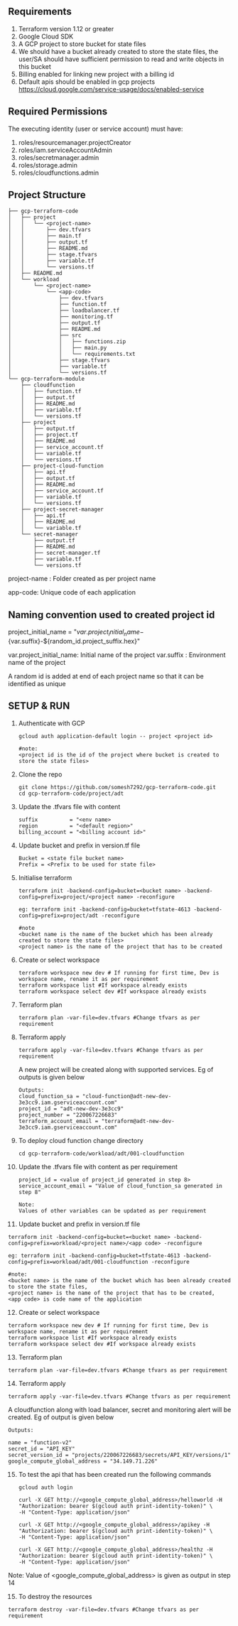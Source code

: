 <!-- BEGIN_TF_DOCS -->
## Requirements

1. Terraform version 1.12 or greater
2. Google Cloud SDK
3. A GCP project to store bucket for state files
4. We should have a bucket already created to store the state files, the user/SA should have sufficient permission to read and write objects in this bucket
5. Billing enabled for linking new project with a billing id
6. Default apis should be enabled in gcp projects https://cloud.google.com/service-usage/docs/enabled-service

## Required Permissions
The executing identity (user or service account) must have:

1. roles/resourcemanager.projectCreator
2. roles/iam.serviceAccountAdmin
3. roles/secretmanager.admin
4. roles/storage.admin
5. roles/cloudfunctions.admin

## Project Structure
```
├── gcp-terraform-code
│   ├── project
│   │   └── <project-name>
│   │       ├── dev.tfvars
│   │       ├── main.tf
│   │       ├── output.tf
│   │       ├── README.md
│   │       ├── stage.tfvars
│   │       ├── variable.tf
│   │       └── versions.tf
│   ├── README.md
│   └── workload
│       └── <project-name>
│           └── <app-code>
│               ├── dev.tfvars
│               ├── function.tf
│               ├── loadbalancer.tf
│               ├── monitoring.tf
│               ├── output.tf
│               ├── README.md
│               ├── src
│               │   ├── functions.zip
│               │   ├── main.py
│               │   └── requirements.txt
│               ├── stage.tfvars
│               ├── variable.tf
│               └── versions.tf
└── gcp-terraform-module
    ├── cloudfunction
    │   ├── function.tf
    │   ├── output.tf
    │   ├── README.md
    │   ├── variable.tf
    │   └── versions.tf
    ├── project
    │   ├── output.tf
    │   ├── project.tf
    │   ├── README.md
    │   ├── service_account.tf
    │   ├── variable.tf
    │   └── versions.tf
    ├── project-cloud-function
    │   ├── api.tf
    │   ├── output.tf
    │   ├── README.md
    │   ├── service_account.tf
    │   ├── variable.tf
    │   └── versions.tf
    ├── project-secret-manager
    │   ├── api.tf
    │   ├── README.md
    │   └── variable.tf
    └── secret-manager
        ├── output.tf
        ├── README.md
        ├── secret-manager.tf
        ├── variable.tf
        └── versions.tf
```
project-name : Folder created as per project name

app-code: Unique code of each application

## Naming convention used to created project id

project_initial_name = "${var.project_initial_name}-${var.suffix}-${random_id.project_suffix.hex}"

var.project_initial_name: Initial name of the project
var.suffix : Environment name of the project

A random id is added at end of each project name so that it can be identified as unique


## SETUP & RUN
1. Authenticate with GCP
   ```
   gcloud auth application-default login -- project <project id>

   #note:
   <project id is the id of the project where bucket is created to store the state files>
   ```
2. Clone the repo
   ```
   git clone https://github.com/somesh7292/gcp-terraform-code.git
   cd gcp-terraform-code/project/adt
   ```
3. Update the .tfvars file with content
   ```
   suffix          = "<env name>
   region          = "<default region>"
   billing_account = "<billing account id>"
   ```
4. Update bucket and prefix in version.tf file
   ```
   Bucket = <state file bucket name>
   Prefix = <Prefix to be used for state file>
   ```
5. Initialise terraform
   ```
   terraform init -backend-config=bucket=<bucket name> -backend-config=prefix=project/<project name> -reconfigure
   
   eg: terraform init -backend-config=bucket=tfstate-4613 -backend-config=prefix=project/adt -reconfigure

   #note
   <bucket name is the name of the bucket which has been already created to store the state files>
   <project name> is the name of the project that has to be created
   ```
6. Create or select workspace
   ```
   terraform workspace new dev # If running for first time, Dev is workspace name, rename it as per requirement
   terraform workspace list #If workspace already exists
   terraform workspace select dev #If workspace already exists
   ```
7. Terraform plan
   ```
   terraform plan -var-file=dev.tfvars #Change tfvars as per requirement
   ```
8. Terraform apply
   ```
   terraform apply -var-file=dev.tfvars #Change tfvars as per requirement
   ```
   A new project will be created along with supported services. Eg of outputs is given below
   ```
   Outputs:
   cloud_function_sa = "cloud-function@adt-new-dev-3e3cc9.iam.gserviceaccount.com"
   project_id = "adt-new-dev-3e3cc9"
   project_number = "220067226683"
   terraform_account_email = "terraform@adt-new-dev-3e3cc9.iam.gserviceaccount.com"
   ```
   
10. To deploy cloud function change directory
    ```
    cd gcp-terraform-code/workload/adt/001-cloudfunction
    ```
11. Update the .tfvars file with content as per requirement
    ```
    project_id = <value of project_id generated in step 8>
    service_account_email = "Value of cloud_function_sa generated in step 8"

    Note:
    Values of other variables can be updated as per requirement
    ```
    
12. Update bucket and prefix in version.tf file
   ```
   terraform init -backend-config=bucket=<bucket name> -backend-config=prefix=workload/<project name>/<app code> -reconfigure

   eg: terraform init -backend-config=bucket=tfstate-4613 -backend-config=prefix=workload/adt/001-cloudfunction -reconfigure

   #note:
   <bucket name> is the name of the bucket which has been already created to store the state files,
   <project name> is the name of the project that has to be created,
   <app code> is code name of the application
   ```
12. Create or select workspace
   ```
   terraform workspace new dev # If running for first time, Dev is workspace name, rename it as per requirement
   terraform workspace list #If workspace already exists
   terraform workspace select dev #If workspace already exists
   ```
13. Terraform plan
   ```
   terraform plan -var-file=dev.tfvars #Change tfvars as per requirement
   ```
14. Terraform apply
   ```
   terraform apply -var-file=dev.tfvars #Change tfvars as per requirement
   ```
   A cloudfunction along with load balancer, secret and monitoring alert will be created. Eg of output is given below
   
   ```
   Outputs:

   name = "function-v2"
   secret_id = "API_KEY"
   secret_version_id = "projects/220067226683/secrets/API_KEY/versions/1"
   google_compute_global_address = "34.149.71.226"
   
   ```
15. To test the api that has been created run the following commands
    ```
    gcloud auth login
    ```
    ```
    curl -X GET http://<google_compute_global_address>/helloworld -H "Authorization: bearer $(gcloud auth print-identity-token)" \
    -H "Content-Type: application/json"
    ```
    
    ```
    curl -X GET http://<google_compute_global_address>/apikey -H "Authorization: bearer $(gcloud auth print-identity-token)" \
    -H "Content-Type: application/json"
    ```
    
    ```
    curl -X GET http://<google_compute_global_address>/healthz -H "Authorization: bearer $(gcloud auth print-identity-token)" \
    -H "Content-Type: application/json"
    ```
Note:
Value of <google_compute_global_address> is given as output in step 14

15. To destroy the resources
   ```
   terraform destroy -var-file=dev.tfvars #Change tfvars as per requirement
   ```
<!-- END_TF_DOCS -->

